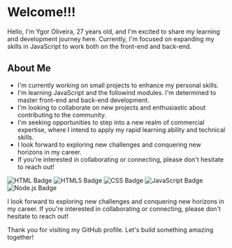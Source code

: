 # Welcome!!!

Hello, I'm Ygor Oliveira, 27 years old, and I'm excited to share my learning and development journey here. Currently, I'm focused on expanding my skills in JavaScript to work both on the front-end and back-end.

## About Me
-  I'm currently working on small projects to enhance my personal skills.
-  I'm learning JavaScript and the followind modules. I'm determined to master front-end and back-end development.
-  I'm looking to collaborate on new projects and enthusiastic about contributing to the community.
-  I'm seeking opportunities to step into a new realm of commercial expertise, where I intend to apply my rapid learning ability and technical skills.
-  I look forward to exploring new challenges and conquering new horizons in my career. 
- If you're interested in collaborating or connecting, please don't hesitate to reach out!

![HTML Badge](https://img.shields.io/badge/HTML-239120?style=for-the-badge&logo=html5&logoColor=white)
![HTML5 Badge](https://img.shields.io/badge/HTML5-E34F26?style=for-the-badge&logo=html5&logoColor=white)
![CSS Badge](https://img.shields.io/badge/CSS-239120?&style=for-the-badge&logo=css3&logoColor=white)
![JavaScript Badge](https://img.shields.io/badge/JavaScript-F7DF1E?style=for-the-badge&logo=javascript&logoColor=black)
![Node.js Badge](https://img.shields.io/badge/Node.js-43853D?style=for-the-badge&logo=node.js&logoColor=white)

I look forward to exploring new challenges and conquering new horizons in my career. If you're interested in collaborating or connecting, please don't hesitate to reach out!

Thank you for visiting my GitHub profile. Let's build something amazing together! 
